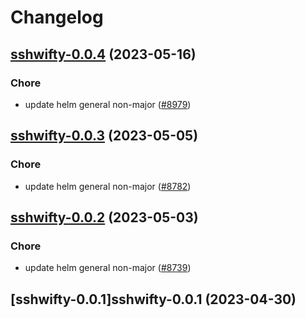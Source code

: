 # Changelog



## [sshwifty-0.0.4](https://github.com/truecharts/charts/compare/sshwifty-0.0.3...sshwifty-0.0.4) (2023-05-16)

### Chore

- update helm general non-major ([#8979](https://github.com/truecharts/charts/issues/8979))
  
  


## [sshwifty-0.0.3](https://github.com/truecharts/charts/compare/sshwifty-0.0.2...sshwifty-0.0.3) (2023-05-05)

### Chore

- update helm general non-major ([#8782](https://github.com/truecharts/charts/issues/8782))
  
  


## [sshwifty-0.0.2](https://github.com/truecharts/charts/compare/sshwifty-0.0.1...sshwifty-0.0.2) (2023-05-03)

### Chore

- update helm general non-major ([#8739](https://github.com/truecharts/charts/issues/8739))
  
  


## [sshwifty-0.0.1]sshwifty-0.0.1 (2023-04-30)

